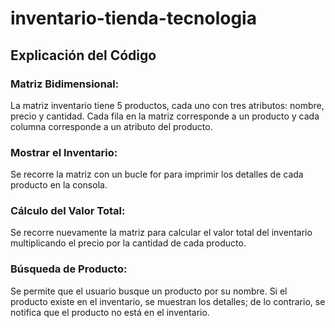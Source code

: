 # inventario-tienda-tecnologia

## Explicación del Código

### Matriz Bidimensional:
La matriz inventario tiene 5 productos, cada uno con tres atributos: nombre, precio y cantidad.
Cada fila en la matriz corresponde a un producto y cada columna corresponde a un atributo del producto.

### Mostrar el Inventario:
Se recorre la matriz con un bucle for para imprimir los detalles de cada producto en la consola.

### Cálculo del Valor Total:
Se recorre nuevamente la matriz para calcular el valor total del inventario multiplicando el precio por la cantidad de cada producto.

### Búsqueda de Producto:
Se permite que el usuario busque un producto por su nombre. Si el producto existe en el inventario, se muestran los detalles; de lo contrario, se notifica que el producto no está en el inventario.
